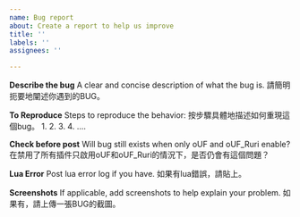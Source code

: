 ```yaml
---
name: Bug report
about: Create a report to help us improve
title: ''
labels: ''
assignees: ''

---
```


**Describe the bug**
A clear and concise description of what the bug is.
請簡明扼要地闡述你遇到的BUG。

**To Reproduce**
Steps to reproduce the behavior:
按步驟具體地描述如何重現這個bug。
1. 
2. 
3. 
4. ....

**Check before post**
Will bug still exists when only oUF and oUF_Ruri enable?
在禁用了所有插件只啟用oUF和oUF_Ruri的情況下，是否仍會有這個問題？

**Lua Error**
Post lua error log if you have.
如果有lua錯誤，請貼上。

**Screenshots**
If applicable, add screenshots to help explain your problem.
如果有，請上傳一張BUG的截圖。
